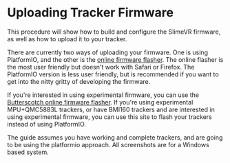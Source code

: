 # Uploading Tracker Firmware

This procedure will show how to build and configure the SlimeVR firmware, as well as how to upload it to your tracker.

There are currently two ways of uploading your firmware. One is using PlatformIO, and the other is the [online firmware flasher](https://slimevr-firmware-tool.futurabeast.com/). The online flasher is the most user friendly but doesn't work with Safari or Firefox. The PlatformIO version is less user friendly, but is recommended if you want to get into the nitty gritty of developing the firmware.

If you're interested in using experimental firmware, you can use the [Butterscotch online firmware flasher](https://slimevr-firmware.bscotch.ca/). If you're using experimental MPU+QMC5883L trackers, or have BMI160 trackers and are interested in using experimental firmware, you can use this site to flash your trackers instead of using PlatformIO.

The guide assumes you have working and complete trackers, and are going to be using the platformio approach. All screenshots are for a Windows based system.
